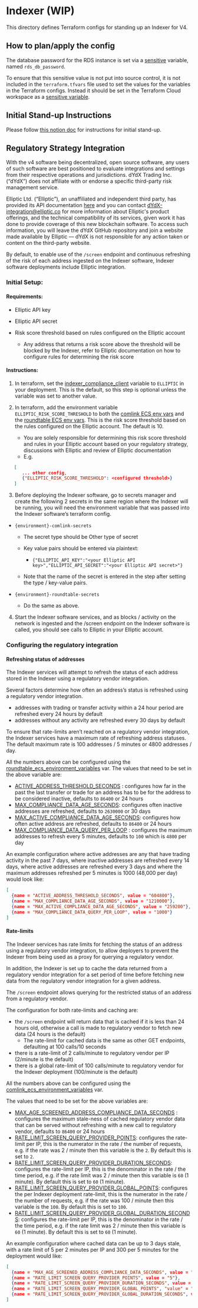 # Indexer (WIP)

This directory defines Terraform configs for standing up an Indexer for V4.

## How to plan/apply the config

The database password for the RDS instance is set via a [sensitive](https://learn.hashicorp.com/tutorials/terraform/sensitive-variables)
variable, named `rds_db_password`.

To ensure that this sensitive value is not put into source control, it is not included in the
`terraform.tfvars` file used to set the values for the variables in the Terraform configs. Instead it should be set
in the Terraform Cloud workspace as a [sensitive variable](https://learn.hashicorp.com/tutorials/terraform/sensitive-variables#set-values-with-variables).

## Initial Stand-up Instructions

Please follow [this notion doc](https://www.notion.so/dydx/Indexer-Stand-up-Process-c707042919194403ac600380c5b5a3e7?pvs=4) for instructions for initial stand-up.

## Regulatory Strategy Integration
 
With the v4 software being decentralized, open source software, any users of such software are best positioned to evaluate integrations and settings from their respective operations and jurisdictions. dYdX Trading Inc. (“dYdX”) does not affiliate with or endorse a specific third-party risk management service.

Elliptic Ltd. (“Elliptic”), an unaffiliated and independent third party, has provided its API documentation [here](https://developers.elliptic.co/docs) and you can contact [dYdX-integration@elliptic.co](mailto:dYdX-integration@Elliptic.co) for more information about Elliptic's product offerings, and the technical compatibility of its services, given work it has done to provide coverage of this new blockchain software. To access such information, you will leave the dYdX GitHub repository and join a website made available by Elliptic — dYdX is not responsible for any action taken or content on the third-party website.

By default, to enable use of the `/screen` endpoint and continuous refreshing of the risk of each address ingested on the Indexer software, Indexer software deployments include Elliptic integration.

### Initial Setup:
#### Requirements:

- Elliptic API key

- Elliptic API secret

- Risk score threshold based on rules configured on the Elliptic account
  - Any address that returns a risk score above the threshold will be blocked by the Indexer, refer to Elliptic documentation on how to configure rules for determining the risk score

 #### Instructions:

1. In terraform, set the [indexer_compliance_client](https://github.com/dydxprotocol/v4-infrastructure/blob/317645051638e64e290c976a38176f90f2bb4a03/indexer/variables.tf#L366) variable to `ELLIPTIC` in your deployment. This is the default, so this step is optional unless the variable was set to another value.

2. In terraform, add the environment variable `ELLIPTIC_RISK_SCORE_THRESHOLD` to both the [comlink ECS env vars](https://github.com/dydxprotocol/v4-infrastructure/blob/317645051638e64e290c976a38176f90f2bb4a03/indexer/variables.tf#L395) and the [roundtable ECS env vars](https://github.com/dydxprotocol/v4-infrastructure/blob/317645051638e64e290c976a38176f90f2bb4a03/indexer/variables.tf#L413). This is the risk score threshold based on the rules configured on the Elliptic account. The default is 10.
    - You are solely responsible for determining this risk score threshold and rules in your Elliptic account based on your regulatory strategy, discussions with Elliptic and review of Elliptic documentation
    - E.g. 
 ```json
    [
       ... other config,
       {"ELLIPTIC_RISK_SCORE_THRESHOLD": <configured threshold>}
    ]
```

3. Before deploying the Indexer software, go to secrets manager and create the following 2 secrets in the same region where the Indexer will be running, you will need the environment variable that was passed into the Indexer software’s terraform config.

 - `{environment}-comlink-secrets`

	- The secret type should be Other type of secret

	- Key value pairs should be entered via plaintext:

		- `{"ELLIPTIC_API_KEY":"<your Elliptic API key>","ELLIPTIC_API_SECRET":"<your Elliptic API secret>"}`

	- Note that the name of the secret is entered in the step after setting the type / key-value pairs.

- `{environment}-roundtable-secrets`

	- Do the same as above.

4. Start the Indexer software services, and as blocks / activity on the network is ingested and the /screen endpoint on the Indexer software is called, you should see calls to Elliptic in your Elliptic account.

### Configuring the regulatory integration

#### Refreshing status of addresses

The Indexer services will attempt to refresh the status of each address stored in the Indexer using a regulatory vendor integration.

Several factors determine how often an address’s status is refreshed using a regulatory vendor integration.

-   addresses with trading or transfer activity within a 24 hour period are refreshed every 24 hours by default
-   addresses without any activity are refreshed every 30 days by default

To ensure that rate-limits aren’t reached on a regulatory vendor integration, the Indexer services have a maximum rate of refreshing address statuses. The default maximum rate is 100 addresses / 5 minutes or 4800 addresses / day.

All the numbers above can be configured using the [roundtable_ecs_environment_variables](<https://github.com/dydxprotocol/v4-infrastructure/blob/main/indexer/variables.tf#L413-L420>) var. The values that need to be set in the above variable are:

-   [ACTIVE_ADDRESS_THRESHOLD_SECONDS](<https://github.com/dydxprotocol/v4-chain/blob/main/indexer/services/roundtable/src/config.ts#L116>) : configures how far in the past the last transfer or trade for an address has to be for the address to be considered inactive, defaults to `86400` or 24 hours
-   [MAX_COMPLIANCE_DATA_AGE_SECONDS](<https://github.com/dydxprotocol/v4-chain/blob/main/indexer/services/roundtable/src/config.ts#L117C5-L117C5>): configures often inactive addresses are refreshed, defaults to `2630000` or 30 days
-   [MAX_ACTIVE_COMPLIANCE_DATA_AGE_SECONDS](<https://github.com/dydxprotocol/v4-chain/blob/main/indexer/services/roundtable/src/config.ts#L118>): configures how often active address are refreshed, defaults to `86400` or 24 hours
-   [MAX_COMPLIANCE_DATA_QUERY_PER_LOOP](<https://github.com/dydxprotocol/v4-chain/blob/main/indexer/services/roundtable/src/config.ts#L119>) : configures the maximum addresses to refresh every 5 minutes, defaults to `100` which is `4800` per day

An example configuration where active addresses are any that have trading activity in the past 7 days, where inactive addresses are refreshed every 14 days, where active addresses are refreshed every 3 days and where the maximum addresses refreshed per 5 minutes is 1000 (48,000 per day) would look like:

```json
[
  {name = "ACTIVE_ADDRESS_THRESHOLD_SECONDS", value = "604800"},
  {name = "MAX_COMPLIANCE_DATA_AGE_SECONDS", value = "1210000"},
  {name = "MAX_ACTIVE_COMPLIANCE_DATA_AGE_SECONDS", value = "259200"},
  {name = "MAX_COMPLIANCE_DATA_QUERY_PER_LOOP", value = "1000"}
]

```

#### Rate-limits

The Indexer services has rate limits for fetching the status of an address using a regulatory vendor integration, to allow deployers to prevent the Indexer from being used as a proxy for querying a regulatory vendor.

In addition, the Indexer is set up to cache the data returned from a regulatory vendor integration for a set period of time before fetching new data from the regulatory vendor integration for a given address.

The `/screen` endpoint allows querying for the restricted status of an address from a regulatory vendor.

The configuration for both rate-limits and caching are:

-   the `/screen` endpoint will return data that is cached if it is less than 24 hours old, otherwise a call is made to regulatory vendor to fetch new data (24 hours is the default)
    -   The rate-limit for cached data is the same as other GET endpoints, defaulting at 100 calls/10 seconds
-   there is a rate-limit of 2 calls/minute to regulatory vendor per IP (2/minute is the default)
-   there is a global rate-limit of 100 calls/minute to regulatory vendor for the Indexer deployment (100/minute is the default)

All the numbers above can be configured using the [comlink_ecs_environment_variables](<https://github.com/dydxprotocol/v4-infrastructure/blob/main/indexer/variables.tf#L395>) var.

The values that need to be set for the above variables are:

-   [MAX_AGE_SCREENED_ADDRESS_COMPLIANCE_DATA_SECONDS](<https://github.com/dydxprotocol/v4-chain/blob/main/indexer/services/comlink/src/config.ts#L55>) : configures the maximum stale-ness of cached regulatory vendor data that can be served without refreshing with a new call to regulatory vendor, defaults to `86400` or 24 hours
-   [RATE_LIMIT_SCREEN_QUERY_PROVIDER_POINTS](<https://github.com/dydxprotocol/v4-chain/blob/main/indexer/services/comlink/src/config.ts#L49>): configures the rate-limit per IP, this is the numerator in the rate / the number of requests, e.g. if the rate was 2 / minute then this variable is the `2`. By default this is set to `2`.
-   [RATE_LIMIT_SCREEN_QUERY_PROVIDER_DURATION_SECONDS](<https://github.com/dydxprotocol/v4-chain/blob/main/indexer/services/comlink/src/config.ts#L50>): configures the rate-limit per IP, this is the denominator in the rate / the time period, e.g. if the rate limit was 2 / minute then this variable is `60` (1 minute). By default this is set to `60` (1 minute).
-   [RATE_LIMIT_SCREEN_QUERY_PROVIDER_GLOBAL_POINTS](<https://github.com/dydxprotocol/v4-chain/blob/main/indexer/services/comlink/src/config.ts#L51C3-L51C49>): configures the per Indexer deployment rate-limit, this is the numerator in the rate / the number of requests, e.g. if the rate was 100 / minute then this variable is the `100`. By default this is set to `100`.
-   [RATE_LIMIT_SCREEN_QUERY_PROVIDER_GLOBAL_DURATION_SECONDS](<https://github.com/dydxprotocol/v4-chain/blob/main/indexer/services/comlink/src/config.ts#L53C3-L53C59>): configures the rate-limit per IP, this is the denominator in the rate / the time period, e.g. if the rate limit was 2 / minute then this variable is `60` (1 minute). By default this is set to `60` (1 minute).

An example configuration where cached data can be up to 3 days stale, with a rate limit of 5 per 2 minutes per IP and 300 per 5 minutes for the deployment would like:
```json
[
  {name = "MAX_AGE_SCREENED_ADDRESS_COMPLIANCE_DATA_SECONDS", value = "259200"},
  {name = "RATE_LIMIT_SCREEN_QUERY_PROVIDER_POINTS", value = "5"},
  {name = "RATE_LIMIT_SCREEN_QUERY_PROVIDER_DURATION_SECONDS", value = "120"},
  {name = "RATE_LIMIT_SCREEN_QUERY_PROVIDER_GLOBAL_POINTS", "value" = "300"},
  {name = "RATE_LIMIT_SCREEN_QUERY_PROVIDER_GLOBAL_DURATION_SECONDS", value = "300"},
]

```
